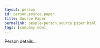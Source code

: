 ```yaml
---
layout: person
id: person.source.paper
title: Source Paper
permalink: people/person.source.paper.html
tags: [company.mom]
---
```


Person details...